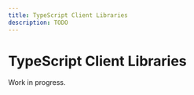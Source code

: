 ```yaml
---
title: TypeScript Client Libraries
description: TODO
---
```


# TypeScript Client Libraries

Work in progress.
